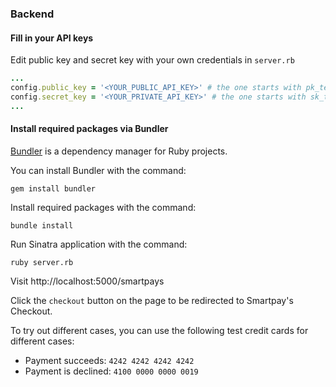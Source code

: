 ### Backend

#### Fill in your API keys

Edit public key and secret key with your own credentials in `server.rb`

```ruby
...
config.public_key = '<YOUR_PUBLIC_API_KEY>' # the one starts with pk_test_
config.secret_key = '<YOUR_PRIVATE_API_KEY>' # the one starts with sk_test_
...
```

#### Install required packages via Bundler

[Bundler](https://bundler.io/) is a dependency manager for Ruby projects.

You can install Bundler with the command:

```shell
gem install bundler
```

Install required packages with the command:

```shell
bundle install
```

Run Sinatra application with the command:

```sheel
ruby server.rb
```

Visit http://localhost:5000/smartpays

Click the `checkout` button on the page to be redirected to Smartpay's Checkout.

To try out different cases, you can use the following test credit cards for different cases:

* Payment succeeds: `4242 4242 4242 4242`
* Payment is declined: `4100 0000 0000 0019`
